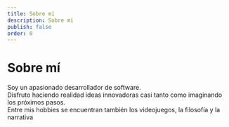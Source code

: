 ```yaml
---
title: Sobre mí
description: Sobre mí
publish: false
order: 0
---
```


# Sobre mí

Soy un apasionado desarrollador de software.  
Disfruto haciendo realidad ideas innovadoras casi tanto como imaginando los próximos pasos.  
Entre mis hobbies se encuentran también los videojuegos, la filosofía y la narrativa
